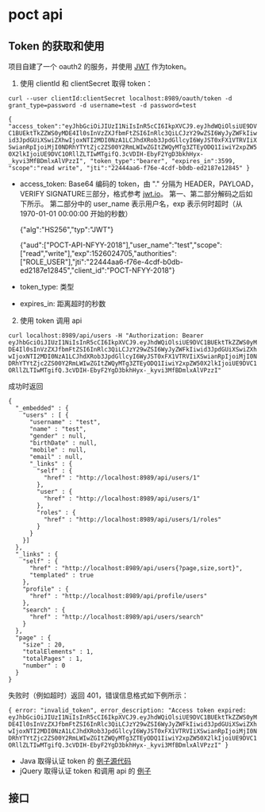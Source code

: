 # poct api
## Token 的获取和使用

项目自建了一个 oauth2 的服务，并使用 [JWT](https://jwt.io/) 作为token。

1. 使用 clientId 和 clientSecret 取得 token：

`curl --user clientId:clientSecret localhost:8989/oauth/token -d grant_type=password -d username=test -d password=test`

`{
  "access_token":"eyJhbGciOiJIUzI1NiIsInR5cCI6IkpXVCJ9.eyJhdWQiOlsiUE9DVC1BUEktTkZZWS0yMDE4Il0sInVzZXJfbmFtZSI6InRlc3QiLCJzY29wZSI6WyJyZWFkIiwid3JpdGUiXSwiZXhwIjoxNTI2MDI0NzA1LCJhdXRob3JpdGllcyI6WyJST0xFX1VTRVIiXSwianRpIjoiMjI0NDRhYTYtZjc2ZS00Y2RmLWIwZGItZWQyMTg3ZTEyODQ1IiwiY2xpZW50X2lkIjoiUE9DVC1ORllZLTIwMTgifQ.3cVDIH-EbyF2YgD3bkhHyx-_kyvi3MfBDmlxAlVPzzI",
  "token_type":"bearer",
  "expires_in":3599,
  "scope":"read write",
  "jti":"22444aa6-f76e-4cdf-b0db-ed2187e12845"
}`

* access_token: Base64 编码的 token，由 "." 分隔为 HEADER，PAYLOAD，VERIFY SIGNATURE三部分，格式参考 [jwt.io](https://jwt.io/)。
  第一、第二部分解码之后如下所示。
  第二部分中的 user_name 表示用户名，exp 表示何时超时（从 1970-01-01 00:00:00 开始的秒数）
  
  {"alg":"HS256","typ":"JWT"}
  
  {"aud":["POCT-API-NFYY-2018"],"user_name":"test","scope":["read","write"],"exp":1526024705,"authorities":["ROLE_USER"],"jti":"22444aa6-f76e-4cdf-b0db-ed2187e12845","client_id":"POCT-NFYY-2018"}
  
* token_type: 类型
* expires_in: 距离超时的秒数

2. 使用 token 调用 api

`curl localhost:8989/api/users -H "Authorization: Bearer eyJhbGciOiJIUzI1NiIsInR5cCI6IkpXVCJ9.eyJhdWQiOlsiUE9DVC1BUEktTkZZWS0yMDE4Il0sInVzZXJfbmFtZSI6InRlc3QiLCJzY29wZSI6WyJyZWFkIiwid3JpdGUiXSwiZXhwIjoxNTI2MDI0NzA1LCJhdXRob3JpdGllcyI6WyJST0xFX1VTRVIiXSwianRpIjoiMjI0NDRhYTYtZjc2ZS00Y2RmLWIwZGItZWQyMTg3ZTEyODQ1IiwiY2xpZW50X2lkIjoiUE9DVC1ORllZLTIwMTgifQ.3cVDIH-EbyF2YgD3bkhHyx-_kyvi3MfBDmlxAlVPzzI"`

成功时返回

	{
	  "_embedded" : {
	    "users" : [ {
	      "username" : "test",
	      "name" : "test",
	      "gender" : null,
	      "birthDate" : null,
	      "mobile" : null,
	      "email" : null,
	      "_links" : {
	        "self" : {
	          "href" : "http://localhost:8989/api/users/1"
	        },
	        "user" : {
	          "href" : "http://localhost:8989/api/users/1"
	        },
	        "roles" : {
	          "href" : "http://localhost:8989/api/users/1/roles"
	        }
	      }
	    }]
	  },
	  "_links" : {
	    "self" : {
	      "href" : "http://localhost:8989/api/users{?page,size,sort}",
	      "templated" : true
	    },
	    "profile" : {
	      "href" : "http://localhost:8989/api/profile/users"
	    },
	    "search" : {
	      "href" : "http://localhost:8989/api/users/search"
	    }
	  },
	  "page" : {
	    "size" : 20,
	    "totalElements" : 1,
	    "totalPages" : 1,
	    "number" : 0
	  }
	}
  
  失败时（例如超时）返回 401，错误信息格式如下例所示：
  
  `{ error: "invalid_token", error_description: "Access token expired: eyJhbGciOiJIUzI1NiIsInR5cCI6IkpXVCJ9.eyJhdWQiOlsiUE9DVC1BUEktTkZZWS0yMDE4Il0sInVzZXJfbmFtZSI6InRlc3QiLCJzY29wZSI6WyJyZWFkIiwid3JpdGUiXSwiZXhwIjoxNTI2MDI0NzA1LCJhdXRob3JpdGllcyI6WyJST0xFX1VTRVIiXSwianRpIjoiMjI0NDRhYTYtZjc2ZS00Y2RmLWIwZGItZWQyMTg3ZTEyODQ1IiwiY2xpZW50X2lkIjoiUE9DVC1ORllZLTIwMTgifQ.3cVDIH-EbyF2YgD3bkhHyx-_kyvi3MfBDmlxAlVPzzI" }`
  
  + Java 取得认证 token 的 [例子源代码](https://github.com/yjli80/poct/blob/master/poct-api/src/test/java/nfyy/poct/test/JWTAuthenticationTest.java)
  + jQuery 取得认证 token 和调用 api 的 [例子](https://github.com/yjli80/poct/blob/master/poct-api/src/main/resources/static/index.html)
  
  ## 接口
